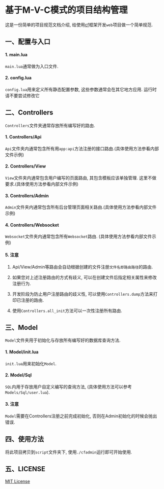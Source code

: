 # 基于M-V-C模式的项目结构管理

  这是一份简单的项目规范文档介绍, 给使用[cf](https://github.com/CandyMi/core_framework)框架开发`web`项目做一个简单规范.

## 一、配置与入口

#### 1. main.lua

  `main.lua`通常做为入口文件.

#### 2. config.lua

  `config.lua`用来定义所有静态配置参数, 这些参数通常会在其它地方应用. 运行时请不要尝试修改它

## 二、Controllers

  `Controllers`文件夹通常存放所有编写好的路由.

#### 1. Controllers/Api

  `Api`文件夹内通常包含所有用`app:api`方法注册的接口路由.(具体使用方法参看内部文件示例)

#### 2. Controllers/View

  `View`文件夹内通常包含用户编写的页面路由, 其包含模板应该单独管理. 这里不做要求.(具体使用方法参看内部文件示例)

#### 3. Controllers/Admin

  `Admin`文件夹内通常包含所有后台管理页面相关路由.(具体使用方法参看内部文件示例)

#### 4. Controllers/Websocket

  `Websocket`文件夹内通常包含所有`Websocket`路由. (具体使用方法参看内部文件示例)

#### 5. 注意

  1. Api/View/Admin等路由会自动根据创建的文件注册`文件名即路由路径`的路由.

  2. 如果您对上述注册路由的方式有歧义, 可以在创建文件后指定相关属性来修改注册行为.

  3. 开发阶段为防止用户注册路由的歧义性, 可以使用`Controllers.dump`方法来打印已注册的路由.

  4. 使用`Controllers.all_init`方法可以一次性注册所有路由.

## 三、Model

  `Model`文件夹用于初始化与存放所有编写好的数据库查询方法.

#### 1. Model/init.lua

  `init.lua`用来初始化`Model`.

#### 2. Model/Sql

  `SQL`内用于存放用户自定义编写的查询方法, (具体使用方法可以参考`Models/Sql/user.lua`).

#### 3. 注意

  `Model`需要在Controllers注册之前完成初始化, 否则在Admin初始化的时候会抛出错误.


## 四、使用方法

  将此项目拷贝到`script`文件夹下, 使用`./cfadmin`运行即可开始使用.

## 五、LICENSE

  [MIT License](https://github.com/CandyMi/cfadmin-demo/blob/master/LICENSE)